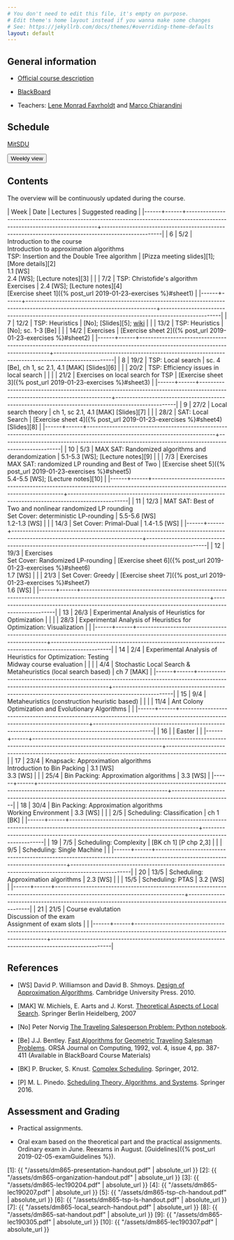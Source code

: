 ```yaml
---
# You don't need to edit this file, it's empty on purpose.
# Edit theme's home layout instead if you wanna make some changes
# See: https://jekyllrb.com/docs/themes/#overriding-theme-defaults
layout: default
---
```



## General information

- [Official course description](https://odinlister.sdu.dk/fagbesk/internkode/DM865/en)

- [BlackBoard](https://e-learn.sdu.dk/webapps/blackboard/execute/courseMain?course_id=_401855_1)

- Teachers: [Lene Monrad Favrholdt](http://www.imada.sdu.dk/~lenem/) and [Marco Chiarandini](http://www.imada.sdu.dk/~marco)


## Schedule



<a href="https://mitsdu.sdu.dk/skema/activity/N340040101/f19">MitSDU</a>


<button onclick="myFunction('h1')" class="w3-btn w3-cell
w3-left-align">Weekly view<i class="fa fa-caret-down"></i></button>
<div id="h1" class="w3-container w3-hide">

<div class="w3-responsive">


<div w3-include-html="./assets/dm865.html"></div> 
<script>
w3.includeHTML();
</script>
</div>
</div>




## Contents 

The overview will be continuously updated during the course.

| Week | Date | Lectures  	                                                                                                         | Suggested reading                                                                                 |
|------+------+----------------------------------------------------------------------------------------------------------------------------+---------------------------------------------------------------------------------------------------|
|    6 | 5/2  | Introduction to the course <br> Introduction to approximation algorithms <br> TSP: Insertion and the Double Tree algorithm | [Pizza meeting slides][1]; [More details][2] <br> 1.1 [WS] <br> 2.4 [WS]; [Lecture notes][3]      |
|      | 7/2  | TSP: Christofide's algorithm <br> Exercises                                                                                | 2.4 [WS]; [Lecture notes][4]  <br> [Exercise sheet 1]({% post_url 2019-01-23-exercises %}#sheet1) |
|------+------+----------------------------------------------------------------------------------------------------------------------------+---------------------------------------------------------------------------------------------------|
|    7 | 12/2 | TSP: Heuristics | [No]; [Slides][5];  [wiki](https://en.wikipedia.org/wiki/Held%E2%80%93Karp_algorithm)              |
|      | 13/2 | TSP: Heuristics                                                                                                            | [No]; sc. 1-3 [Be]                                                                                |
|      | 14/2 | Exercises                                                                                                                  | [Exercise sheet 2]({% post_url 2019-01-23-exercises %}#sheet2)                                    |
|------+------+----------------------------------------------------------------------------------------------------------------------------+---------------------------------------------------------------------------------------------------|
|    8 | 19/2 | TSP: Local search                                                                                                          | sc. 4 [Be], ch 1, sc 2.1, 4.1 [MAK]  [Slides][6]                                                  |
|      | 20/2 | TSP: Efficiency issues in local search                                                                                     |                                                                                                   |
|      | 21/2 | Exercises on local search for TSP                                                                                          | [Exercise sheet 3]({% post_url 2019-01-23-exercises %}#sheet3)                                    |
|------+------+----------------------------------------------------------------------------------------------------------------------------+---------------------------------------------------------------------------------------------------|
|    9 | 27/2 | Local search theory                                                                                                        | ch 1, sc 2.1, 4.1 [MAK] [Slides][7]                                                               |
|      | 28/2 | SAT: Local Search                                                                                                          | [Exercise sheet 4]({% post_url 2019-01-23-exercises %}#sheet4)  [Slides][8]                       |
|------+------+----------------------------------------------------------------------------------------------------------------------------+---------------------------------------------------------------------------------------------------|
|   10 | 5/3  | MAX SAT: Randomized algorithms and derandomization                                                                         | 5.1-5.3 [WS]; [Lecture notes][9]                                                                  |
|      | 7/3  | Exercises <br> MAX SAT: randomized LP rounding and Best of Two                                                             | [Exercise sheet 5]({% post_url 2019-01-23-exercises %}#sheet5) <br> 5.4-5.5 [WS]; [Lecture notes][10] |
|------+------+----------------------------------------------------------------------------------------------------------------------------+---------------------------------------------------------------------------------------------------|
|   11 | 12/3 | MAT SAT: Best of Two and nonlinear randomized LP rounding <br> Set Cover: deterministic LP-rounding                        | 5.5-5.6 [WS] <br> 1.2-1.3 [WS]                                                                    |
|      | 14/3 | Set Cover: Primal-Dual                                                                                                     | 1.4-1.5 [WS]                                                                                      |
|------+------+----------------------------------------------------------------------------------------------------------------------------+---------------------------------------------------------------------------------------------------|
|   12 | 19/3 | Exercises <br> Set Cover: Randomized LP-rounding                                                                           | [Exercise sheet 6]({% post_url 2019-01-23-exercises %}#sheet6) <br> 1.7 [WS]                      |
|      | 21/3 | Set Cover: Greedy                                                                                                          | [Exercise sheet 7]({% post_url 2019-01-23-exercises %}#sheet7) <br> 1.6 [WS]                      |
|------+------+----------------------------------------------------------------------------------------------------------------------------+---------------------------------------------------------------------------------------------------|
|   13 | 26/3 | Experimental Analysis of Heuristics for Optimization                                                                       |                                                                                                   |
|      | 28/3 | Experimental Analysis of Heuristics for Optimization: Visualization                                                        |                                                                                                   |
|------+------+----------------------------------------------------------------------------------------------------------------------------+---------------------------------------------------------------------------------------------------|
|   14 | 2/4  | Experimental Analysis of Heuristics for Optimization: Testing <br> Midway course evaluation                                |                                                                                                   |
|      | 4/4  | Stochastic Local Search & Metaheuristics (local search based)                                                              | ch 7 [MAK]                                                                                        |
|------+------+----------------------------------------------------------------------------------------------------------------------------+---------------------------------------------------------------------------------------------------|
|   15 | 9/4  | Metaheuristics (construction heuristic based)                                                                              |                                                                                                   |
|      | 11/4 | Ant Colony Optimization and   Evolutionary Algorithms                                                                      |                                                                                                   |
|------+------+----------------------------------------------------------------------------------------------------------------------------+---------------------------------------------------------------------------------------------------|
|   16 |      | Easter                                                                                                                     |                                                                                                   |
|------+------+----------------------------------------------------------------------------------------------------------------------------+---------------------------------------------------------------------------------------------------|
|   17 | 23/4 | Knapsack: Approximation algorithms <br> Introduction to Bin Packing                                                        | 3.1 [WS] <br> 3.3 [WS]                                                                            |
|      | 25/4 | Bin Packing: Approximation algorithms                                                                                      | 3.3 [WS]                                                                                          |
|------+------+----------------------------------------------------------------------------------------------------------------------------+---------------------------------------------------------------------------------------------------|
|   18 | 30/4 | Bin Packing: Approximation algorithms <br> Working Environment                                                             | 3.3 [WS]                                                                                          |
|      | 2/5  | Scheduling: Classification                                                                                                 | ch 1 [BK]                                                                                         |
|------+------+----------------------------------------------------------------------------------------------------------------------------+---------------------------------------------------------------------------------------------------|
|   19 | 7/5  | Scheduling: Complexity                                                                                                     | [BK ch 1] [P chp 2,3]                                                                             |
|      | 9/5  | Scheduling: Single Machine                                                                                                 |                                                                                                   |
|------+------+----------------------------------------------------------------------------------------------------------------------------+---------------------------------------------------------------------------------------------------|
|   20 | 13/5 | Scheduling: Approximation algorithms                                                                                       | 2.3 [WS]                                                                                          |
|      | 15/5 | Scheduling: PTAS                                                                                                           | 3.2 [WS]                                                                                          |
|------+------+----------------------------------------------------------------------------------------------------------------------------+---------------------------------------------------------------------------------------------------|
|   21 | 21/5 | Course evalutation <br> Discussion of the exam <br> Assignment of exam slots                                               |                                                                                                   |
|------+------+----------------------------------------------------------------------------------------------------------------------------+---------------------------------------------------------------------------------------------------|


## References 

- [WS] David P. Williamson and David
  B. Shmoys. [Design of Approximation Algorithms](http://www.designofapproxalgs.com/). Cambridge
  University Press. 2010.

- [MAK] W. Michiels, E. Aarts and J. Korst. [Theoretical Aspects of Local Search](http://dx.doi.org/10.1007/978-3-540-35854-1). Springer Berlin Heidelberg, 2007


- [No] Peter Norvig [The Traveling Salesperson Problem: Python notebook](http://nbviewer.jupyter.org/url/norvig.com/ipython/TSP.ipynb).

- [Be]
  J.J. Bentley. [Fast Algorithms for Geometric Traveling Salesman Problems](http://dx.doi.org/10.1287/ijoc.4.4.387). ORSA
  Journal on Computing, 1992, vol. 4, issue 4, pp. 387-411 (Available in
  BlackBoard Course Materials)


- [BK] P. Brucker, S. Knust. [Complex
  Scheduling](https://doi.org/10.1007/978-3-642-23929-8). Springer, 2012.

- [P] M. L. Pinedo. [Scheduling Theory, Algorithms, and Systems](https://doi.org/10.1007/978-3-319-26580-3). Springer 2016.  





## Assessment and Grading

- Practical assignments. 

- Oral exam based on the theoretical part and the practical
  assignments. Ordinary exam in June. Reexams in August. [Guidelines]({% post_url 2019-02-05-examGuidelines %}).


[1]: {{ "/assets/dm865-presentation-handout.pdf" | absolute_url }}
[2]: {{ "/assets/dm865-organization-handout.pdf" | absolute_url }}
[3]: {{ "/assets/dm865-lec190204.pdf" | absolute_url }}
[4]: {{ "/assets/dm865-lec190207.pdf" | absolute_url }}
[5]: {{ "/assets/dm865-tsp-ch-handout.pdf" | absolute_url }}
[6]: {{ "/assets/dm865-tsp-ls-handout.pdf" | absolute_url }}
[7]: {{ "/assets/dm865-local_search-handout.pdf" | absolute_url }}
[8]: {{ "/assets/dm865-sat-handout.pdf" | absolute_url }}
[9]: {{ "/assets/dm865-lec190305.pdf" | absolute_url }}
[10]: {{ "/assets/dm865-lec190307.pdf" | absolute_url }}
